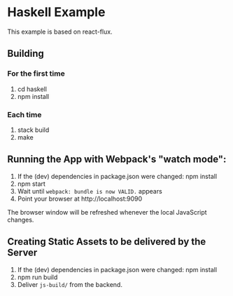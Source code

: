 # Haskell Example

This example is based on react-flux.

## Building

### For the first time

1. cd haskell
1. npm install

### Each time

1. stack build
1. make

## Running the App with Webpack's "watch mode":

1. If the (dev) dependencies in package.json were changed: npm install
1. npm start
1. Wait until `webpack: bundle is now VALID.` appears
1. Point your browser at http://localhost:9090

The browser window will be refreshed whenever the local JavaScript changes.

## Creating Static Assets to be delivered by the Server

1. If the (dev) dependencies in package.json were changed: npm install
1. npm run build
1. Deliver `js-build/` from the backend.
